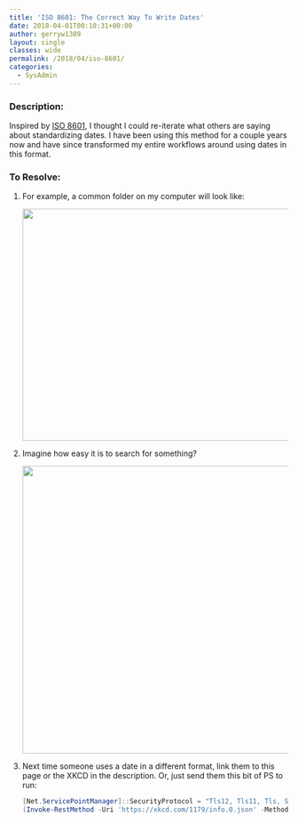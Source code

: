 ```yaml
---
title: 'ISO 8601: The Correct Way To Write Dates'
date: 2018-04-01T00:10:31+00:00
author: gerryw1389
layout: single
classes: wide
permalink: /2018/04/iso-8601/
categories:
  - SysAdmin
---
```

<!--more-->

### Description:

Inspired by [ISO 8601](https://xkcd.com/1179/), I thought I could re-iterate what others are saying about standardizing dates. I have been using this method for a couple years now and have since transformed my entire workflows around using dates in this format.

### To Resolve:

1. For example, a common folder on my computer will look like:

   <img class="alignnone size-full wp-image-5324" src="https://automationadmin.com/assets/images/uploads/2018/04/dates.png" alt="" width="628" height="418" srcset="https://automationadmin.com/assets/images/uploads/2018/04/dates.png 628w, https://automationadmin.com/assets/images/uploads/2018/04/dates-300x200.png 300w" sizes="(max-width: 628px) 100vw, 628px" /> 

2. Imagine how easy it is to search for something?

   <img class="alignnone size-full wp-image-5325" src="https://automationadmin.com/assets/images/uploads/2018/04/dates2.png" alt="" width="728" height="518" srcset="https://automationadmin.com/assets/images/uploads/2018/04/dates2.png 728w, https://automationadmin.com/assets/images/uploads/2018/04/dates2-300x213.png 300w" sizes="(max-width: 728px) 100vw, 728px" /> 

3. Next time someone uses a date in a different format, link them to this page or the XKCD in the description. Or, just send them this bit of PS to run:

   ```powershell
   [Net.ServicePointManager]::SecurityProtocol = "Tls12, Tls11, Tls, Ssl3";
   (Invoke-RestMethod -Uri 'https://xkcd.com/1179/info.0.json' -Method Get | Select-Object -ExpandProperty Transcript).subString(0,238)
   ```